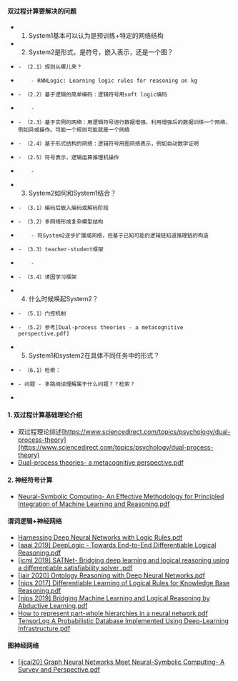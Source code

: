 #### 双过程计算要解决的问题

* 1. System1基本可以认为是预训练+特定的网络结构
* 2. System2是形式，是符号，嵌入表示，还是一个图？
*     - （2.1）规则从哪儿来？
*         - RNNLogic: Learning logic rules for reasoning on kg 
*     - （2.2）基于逻辑的简单编码：逻辑符号用soft logic编码
*         - 
*     - （2.3）基于实例的网络：用逻辑符号进行数据增强，利用增强后的数据训练一个网络，例如异或操作。可能一个规则可能就是一个网络
*     - （2.4）基于形式结构的网络：逻辑符号用图网络表示，例如自动数学证明
*     - （2.5）符号表示，逻辑运算推理机操作
*         - 
* 3. System2如何和System1结合？
*     - （3.1）编码后嵌入编码或解码阶段
*     - （3.2）多网络形成复杂模型结构
*         - 将System2逐步扩展成网络，但基于已知可能的逻辑链知道推理链的构造
*     - （3.3）teacher-student框架
*         - 
*     - （3.4）诱因学习框架
* 4. 什么时候唤起System2？
*     - （5.1）门控机制
*     - （5.2）参考[Dual-process theories - a metacognitive perspective.pdf]
* 5. System1和system2在具体不同任务中的形式？
*     - （6.1）检索：
*     - 问题 - 多跳阅读理解属于什么问题？？检索？
*     

#### 1. 双过程计算基础理论介绍
* 双过程理论综述[https://www.sciencedirect.com/topics/psychology/dual-process-theory](https://www.sciencedirect.com/topics/psychology/dual-process-theory)
* [Dual-process theories- a metacognitive perspective.pdf](https://github.com/ICTKC/MustReadPapers_DPC/files/6682304/Dual-process.theories-.a.metacognitive.perspective.pdf)



#### 2. 神经符号计算
* [Neural-Symbolic Computing- An Effective Methodology for Principled Integration of Machine Learning and Reasoning.pdf](https://github.com/ICTKC/MustReadPapers_DPC/files/6682298/Neural-Symbolic.Computing-.An.Effective.Methodology.for.Principled.Integration.of.Machine.Learning.and.Reasoning.pdf)


#### 谓词逻辑+神经网络
* [Harnessing Deep Neural Networks with Logic Rules.pdf](https://github.com/ICTKC/MustReadPapers_DPC/files/6682300/Harnessing.Deep.Neural.Networks.with.Logic.Rules.pdf)
* [[aaai 2019] DeepLogic - Towards End-to-End Differentiable Logical Reasoning.pdf](https://github.com/ICTKC/MustReadPapers_DPC/files/6682314/aaai.2019.DeepLogic.-.Towards.End-to-End.Differentiable.Logical.Reasoning.pdf) 
* [[icml 2019] SATNet- Bridging deep learning and logical reasoning using a differentiable satisfiability solver .pdf](https://github.com/ICTKC/MustReadPapers_DPC/files/6682316/icml.2019.SATNet-.Bridging.deep.learning.and.logical.reasoning.using.a.differentiable.satisfiability.solver.pdf)
* [[jair 2020] Ontology Reasoning with Deep Neural Networks.pdf](https://github.com/ICTKC/MustReadPapers_DPC/files/6682317/jair.2020.Ontology.Reasoning.with.Deep.Neural.Networks.pdf)
* [[nips 2017] Differentiable Learning of Logical Rules for Knowledge Base Reasoning.pdf](https://github.com/ICTKC/MustReadPapers_DPC/files/6682318/nips.2017.Differentiable.Learning.of.Logical.Rules.for.Knowledge.Base.Reasoning.pdf)
* [[nips 2019] Bridging Machine Learning and Logical Reasoning by Abductive Learning.pdf](https://github.com/ICTKC/MustReadPapers_DPC/files/6682319/nips.2019.Bridging.Machine.Learning.and.Logical.Reasoning.by.Abductive.Learning.pdf)
* [How to represent part-whole hierarchies in a neural network.pdf](https://github.com/ICTKC/MustReadPapers_DPC/files/6682320/How.to.represent.part-whole.hierarchies.in.a.neural.network.pdf)
[TensorLog  A Probabilistic Database Implemented Using Deep-Learning Infrastructure.pdf](https://github.com/ICTKC/MustReadPapers_DPC/files/6682321/TensorLog.A.Probabilistic.Database.Implemented.Using.Deep-Learning.Infrastructure.pdf)



#### 图神经网络
* [[ijcai20] Graph Neural Networks Meet Neural-Symbolic Computing- A Survey and Perspective.pdf](https://github.com/ICTKC/MustReadPapers_DPC/files/6682301/ijcai20.Graph.Neural.Networks.Meet.Neural-Symbolic.Computing-.A.Survey.and.Perspective.pdf)
